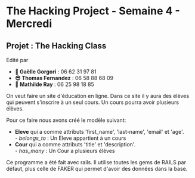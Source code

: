 <h1>The Hacking Project - Semaine 4 - Mercredi</h1>

<h2>Projet : The Hacking Class</h2>

<p>Edité par 
	<ul>
		<li><strong>🤩  Gaëlle Gorgori</strong> : 06 62 31 97 81</li>
		<li><strong>😎 Thomas Fernandez</strong> : 06 58 88 68 09</li>
		<li><strong>🤗 Mathilde Ray</strong> : 06 25 98 18 85</li>
		</ul></p>

<p>On veut faire un site d'éducation en ligne. Dans ce site il y aura des élèves qui peuvent s'inscrire à un seul cours. Un cours pourra avoir plusieurs élèves.</p>

<p> Pour ce faire nous avons créé le modèle suivant: 
	<ul>
		<li> <strong>Eleve</strong> qui a comme attributs 'first_name', 'last-name', 'email' et 'age'.<br/>
			- <em>belongs_to</em> : Un Eleve appartient à un cours</li>
		<li> <strong>Cour</strong> qui a comme attributs 'title' et 'description'.<br/>
			- <em>has_many</em> : Un Cour a plusieurs élèves</li>
		</ul></p>

<p>Ce programme a été fait avec rails.
Il utilise toutes les gems de RAILS par défaut, plus celle de FAKER qui permet d'avoir des données dans la base.</p>

